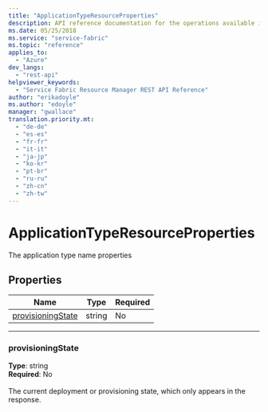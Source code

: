 ```yaml
---
title: "ApplicationTypeResourceProperties"
description: API reference documentation for the operations available in the ApplicationTypeResourceProperties REST API.
ms.date: 05/25/2018
ms.service: "service-fabric"
ms.topic: "reference"
applies_to: 
  - "Azure"
dev_langs: 
  - "rest-api"
helpviewer_keywords: 
  - "Service Fabric Resource Manager REST API Reference"
author: "erikadoyle"
ms.author: "edoyle"
manager: "gwallace"
translation.priority.mt: 
  - "de-de"
  - "es-es"
  - "fr-fr"
  - "it-it"
  - "ja-jp"
  - "ko-kr"
  - "pt-br"
  - "ru-ru"
  - "zh-cn"
  - "zh-tw"
---
```

# ApplicationTypeResourceProperties

The application type name properties

## Properties
| Name | Type | Required |
| --- | --- | --- |
| [provisioningState](#provisioningstate) | string | No |

____
### provisioningState
__Type__: string <br/>
__Required__: No<br/>
<br/>
The current deployment or provisioning state, which only appears in the response.

